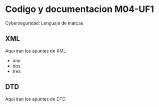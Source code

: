# Codigo y documentacion M04-UF1
Cyberseguridad: Lenguaje de marcas

## XML
Aqui iran los apuntes de XML

* uno
* dos
* tres

## DTD
Aqui iran los apuntes de DTD